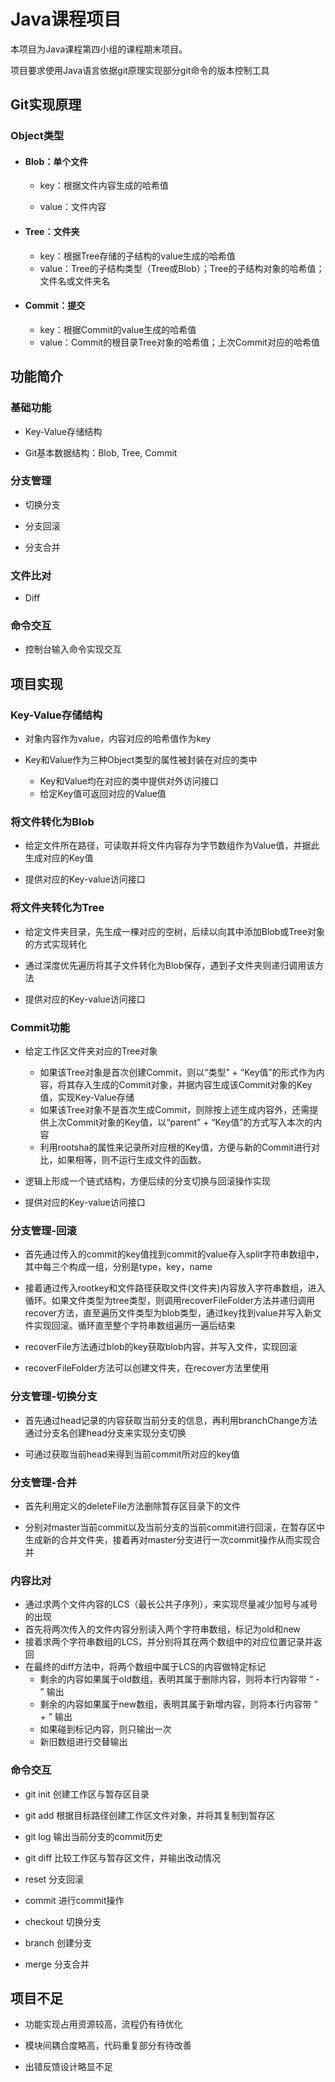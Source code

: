 # Java课程项目

本项目为Java课程第四小组的课程期末项目。

项目要求使用Java语言依据git原理实现部分git命令的版本控制工具



## Git实现原理

### Object类型

- #### Blob：单个文件

  - key：根据文件内容生成的哈希值

  - value：文件内容

- #### Tree：文件夹

  - key：根据Tree存储的子结构的value生成的哈希值
  - value：Tree的子结构类型（Tree或Blob）；Tree的子结构对象的哈希值；文件名或文件夹名

- #### Commit：提交

  - key：根据Commit的value生成的哈希值
  - value：Commit的根目录Tree对象的哈希值；上次Commit对应的哈希值



## 功能简介

### 基础功能

- Key-Value存储结构

- Git基本数据结构：Blob, Tree, Commit

### 分支管理

- 切换分支

- 分支回滚

- 分支合并

### 文件比对

- Diff

### 命令交互

- 控制台输入命令实现交互



## 项目实现

### Key-Value存储结构

- 对象内容作为value，内容对应的哈希值作为key

- Key和Value作为三种Object类型的属性被封装在对应的类中

  - Key和Value均在对应的类中提供对外访问接口
  - 给定Key值可返回对应的Value值

  

### 将文件转化为Blob

- 给定文件所在路径，可读取并将文件内容存为字节数组作为Value值，并据此生成对应的Key值

- 提供对应的Key-value访问接口

  

### 将文件夹转化为Tree

- 给定文件夹目录，先生成一棵对应的空树，后续以向其中添加Blob或Tree对象的方式实现转化

- 通过深度优先遍历将其子文件转化为Blob保存，遇到子文件夹则递归调用该方法

- 提供对应的Key-value访问接口

  

### Commit功能

- 给定工作区文件夹对应的Tree对象
  - 如果该Tree对象是首次创建Commit，则以“类型” + “Key值”的形式作为内容，将其存入生成的Commit对象，并据内容生成该Commit对象的Key值，实现Key-Value存储
  - 如果该Tree对象不是首次生成Commit，则除按上述生成内容外，还需提供上次Commit对象的Key值，以“parent” + “Key值”的方式写入本次的内容
  - 利用rootsha的属性来记录所对应根的Key值，方便与新的Commit进行对比，如果相等，则不运行生成文件的函数。

- 逻辑上形成一个链式结构，方便后续的分支切换与回滚操作实现

- 提供对应的Key-value访问接口

  

### 分支管理-回滚

- 首先通过传入的commit的key值找到commit的value存入split字符串数组中，其中每三个构成一组，分别是type，key，name

- 接着通过传入rootkey和文件路径获取文件(文件夹)内容放入字符串数组，进入循环。如果文件类型为tree类型，则调用recoverFileFolder方法并递归调用recover方法，直至遍历文件类型为blob类型，通过key找到value并写入新文件实现回滚。循环直至整个字符串数组遍历一遍后结束

- recoverFile方法通过blob的key获取blob内容，并写入文件，实现回滚

- recoverFileFolder方法可以创建文件夹，在recover方法里使用



### 分支管理-切换分支

- 首先通过head记录的内容获取当前分支的信息，再利用branchChange方法通过分支名创建head分支来实现分支切换

- 可通过获取当前head来得到当前commit所对应的key值
  

### 分支管理-合并

- 首先利用定义的deleteFile方法删除暂存区目录下的文件

- 分别对master当前commit以及当前分支的当前commit进行回滚，在暂存区中生成新的合并文件夹，接着再对master分支进行一次commit操作从而实现合并

  

### 内容比对

- 通过求两个文件内容的LCS（最长公共子序列），来实现尽量减少加号与减号的出现
- 首先将两次传入的文件内容分别读入两个字符串数组，标记为old和new
- 接着求两个字符串数组的LCS，并分别将其在两个数组中的对应位置记录并返回
- 在最终的diff方法中，将两个数组中属于LCS的内容做特定标记
  - 剩余的内容如果属于old数组，表明其属于删除内容，则将本行内容带 “ - ” 输出
  - 剩余的内容如果属于new数组，表明其属于新增内容，则将本行内容带 “ + ” 输出
  - 如果碰到标记内容，则只输出一次
  - 新旧数组进行交替输出



### 命令交互

- git init 创建工作区与暂存区目录

- git add 根据目标路径创建工作区文件对象，并将其复制到暂存区

- git log 输出当前分支的commit历史

- git diff 比较工作区与暂存区文件，并输出改动情况

- reset 分支回滚

- commit 进行commit操作

- checkout 切换分支

- branch 创建分支

- merge 分支合并



## 项目不足

- 功能实现占用资源较高，流程仍有待优化

- 模块间耦合度略高，代码重复部分有待改善

- 出错反馈设计略显不足
